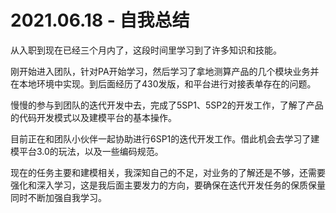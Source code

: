 # 2021.06.18 - 自我总结

从入职到现在已经三个月内了，这段时间里学习到了许多知识和技能。

刚开始进入团队，针对PA开始学习，然后学习了拿地测算产品的几个模块业务并在本地环境中实现。到后面经历了430发版，和平台进行对接表单存在的问题。

慢慢的参与到团队的迭代开发中去，完成了5SP1、5SP2的开发工作，了解了产品的代码开发模式以及建模平台的基本操作。

目前正在和团队小伙伴一起协助进行6SP1的迭代开发工作。借此机会去学习了建模平台3.0的玩法，以及一些编码规范。

现在的任务主要和建模相关，我深知自己的不足，对业务的了解还是不够，还需要强化和深入学习，这是我后面主要发力的方向，要确保在迭代开发任务的保质保量同时不断加强自我学习。
